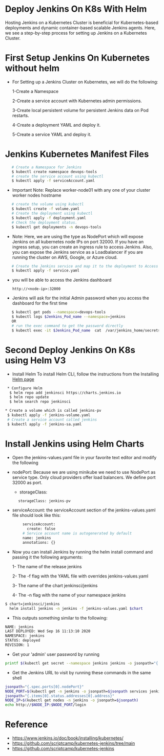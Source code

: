 # Deploy Jenkins On K8s With Helm

Hosting Jenkins on a Kubernetes Cluster is beneficial for Kubernetes-based deployments and dynamic container-based scalable Jenkins agents. Here, we see a step-by-step process for setting up Jenkins on a Kubernetes Cluster.

# First Setup Jenkins On Kubernetes without helm
  
* For Setting up a Jenkins Cluster on Kubernetes, we will do the following:

    1-Create a Namespace

    2-Create a service account with Kubernetes admin permissions.

    3-Create local persistent volume for persistent Jenkins data on Pod restarts.

    4-Create a deployment YAML and deploy it.

    5-Create a service YAML and deploy it.
# Jenkins Kubernetes Manifest Files
    
```bash
   # Create a Namespace for Jenkins
   $ kubectl create namespace devops-tools
   # create the service account using kubectl
   $ kubectl apply -f serviceAccount.yaml          
```
  * Important Note: Replace worker-node01 with any one of your cluster worker nodes hostname
```bash
   # create the volume using kubectl
   $ kubectl create -f volume.yaml
   # Create the deployment using kubectl
   $ kubectl apply -f deployment.yaml
   # Check the deployment status.
   $ kubectl get deployments -n devops-tools
```
 * Note: Here, we are using the type as NodePort which will expose Jenkins on all kubernetes node IPs on port 32000. If you have an ingress setup, you can create an ingress rule to access Jenkins. Also, you can expose the Jenkins service as a Loadbalancer if you are running the cluster on AWS, Google, or Azure cloud.

```bash
   # Create the Jenkins service and map it to the deployment to Access Jenkins from outside.
   $ kubectl apply -f service.yaml
```
 * you will be able to access the Jenkins dashboard

       http://<node-ip>:32000
* Jenkins will ask for the initial Admin password when you access the dashboard for the first time
```bash
   $ kubectl get pods --namespace=devops-tools
   $ kubectl logs $Jenkins_Pod_name --namespace=jenkins
   OR
   # run the exec command to get the password directly
   $ kubectl exec -it $Jenkins_Pod_name  cat  /var/jenkins_home/secrets/initialAdminPassword -n devops-tools
```
# Second Deploy Jenkins On K8s using Helm V3

* Install Helm
 To install Helm CLI, follow the instructions from the Installing [Helm page](https://helm.sh/docs/intro/install/)
```bash
 * Configure Helm
  $ helm repo add jenkinsci https://charts.jenkins.io
  $ helm repo update
  $ helm search repo jenkinsci
```
```bash
* Create a volume which is called jenkins-pv
 $ kubectl apply -f jenkins-volume.yaml
 # Create a service account called jenkins
 $ kubectl apply -f jenkins-sa.yaml
```
# Install Jenkins using Helm Charts

* Open the jenkins-values.yaml file in your favorite text editor and modify the following
* nodePort: Because we are using minikube we need to use NodePort as service type. Only cloud providers offer load balancers. We define port 32000 as port.

   * storageClass:
 ```bash
       storageClass: jenkins-pv
  ```
 * serviceAccount: the serviceAccount section of the jenkins-values.yaml file should look like this:

```bash
        serviceAccount:
          create: false
        # Service account name is autogenerated by default
        name: jenkins
        annotations: {}
```

* Now you can install Jenkins by running the helm install command and passing it the following arguments:

  1- The name of the release jenkins
  
  2- The -f flag with the YAML file with overrides jenkins-values.yaml
  
  3- The name of the chart jenkinsci/jenkins
  
  4- The -n flag with the name of your namespace jenkins
```bash
$ chart=jenkinsci/jenkins
  helm install jenkins -n jenkins -f jenkins-values.yaml $chart
```
* This outputs something similar to the following:
```bash
NAME: jenkins
LAST DEPLOYED: Wed Sep 16 11:13:10 2020
NAMESPACE: jenkins
STATUS: deployed
REVISION: 1
```
* Get your 'admin' user password by running
```bash
printf $(kubectl get secret --namespace jenkins jenkins -o jsonpath="{.data.jenkins-admin-password}" | base64 --decode);echo
```

* Get the Jenkins URL to visit by running these commands in the same shell
```bash
jsonpath="{.spec.ports[0].nodePort}"
NODE_PORT=$(kubectl get -n jenkins -o jsonpath=$jsonpath services jenkins)
jsonpath="{.items[0].status.addresses[0].address}"
NODE_IP=$(kubectl get nodes -n jenkins -o jsonpath=$jsonpath)
echo http://$NODE_IP:$NODE_PORT/login

```


# Reference 
* https://www.jenkins.io/doc/book/installing/kubernetes/
* https://github.com/scriptcamp/kubernetes-jenkins/tree/main
* https://github.com/scriptcamp/kubernetes-jenkins
